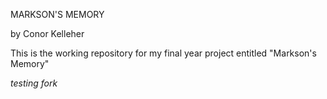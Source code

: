 MARKSON'S MEMORY

by Conor Kelleher

This is the working repository for my final year project entitled "Markson's Memory"

*testing fork*
